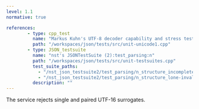 ```yaml
---
level: 1.1
normative: true

references:
        - type: cpp_test
          name: "Markus Kuhn's UTF-8 decoder capability and stress test:5  Illegal code positions"
          path: "/workspaces/json/tests/src/unit-unicode1.cpp"
        - type: JSON_testsuite
          name: "nst's JSONTestSuite (2):test_parsing:n"
          path: "/workspaces/json/tests/src/unit-testsuites.cpp"
          test_suite_paths:
            - "/nst_json_testsuite2/test_parsing/n_structure_incomplete_UTF8_BOM.json"
            - "/nst_json_testsuite2/test_parsing/n_structure_lone-invalid-utf-8.json"
          description: ""
---
```


The service rejects single and paired UTF-16 surrogates.
